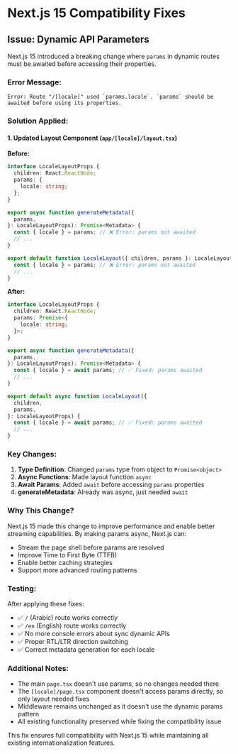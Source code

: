 # Next.js 15 Compatibility Fixes

## Issue: Dynamic API Parameters

Next.js 15 introduced a breaking change where `params` in dynamic routes must be awaited before accessing their properties.

### Error Message:

```
Error: Route "/[locale]" used `params.locale`. `params` should be awaited before using its properties.
```

### Solution Applied:

#### 1. Updated Layout Component (`app/[locale]/layout.tsx`)

**Before:**

```typescript
interface LocaleLayoutProps {
  children: React.ReactNode;
  params: {
    locale: string;
  };
}

export async function generateMetadata({
  params,
}: LocaleLayoutProps): Promise<Metadata> {
  const { locale } = params; // ❌ Error: params not awaited
  // ...
}

export default function LocaleLayout({ children, params }: LocaleLayoutProps) {
  const { locale } = params; // ❌ Error: params not awaited
  // ...
}
```

**After:**

```typescript
interface LocaleLayoutProps {
  children: React.ReactNode;
  params: Promise<{
    locale: string;
  }>;
}

export async function generateMetadata({
  params,
}: LocaleLayoutProps): Promise<Metadata> {
  const { locale } = await params; // ✅ Fixed: params awaited
  // ...
}

export default async function LocaleLayout({
  children,
  params,
}: LocaleLayoutProps) {
  const { locale } = await params; // ✅ Fixed: params awaited
  // ...
}
```

### Key Changes:

1. **Type Definition**: Changed `params` type from object to `Promise<object>`
2. **Async Functions**: Made layout function `async`
3. **Await Params**: Added `await` before accessing `params` properties
4. **generateMetadata**: Already was async, just needed `await`

### Why This Change?

Next.js 15 made this change to improve performance and enable better streaming capabilities. By making params async, Next.js can:

- Stream the page shell before params are resolved
- Improve Time to First Byte (TTFB)
- Enable better caching strategies
- Support more advanced routing patterns

### Testing:

After applying these fixes:

- ✅ `/` (Arabic) route works correctly
- ✅ `/en` (English) route works correctly
- ✅ No more console errors about sync dynamic APIs
- ✅ Proper RTL/LTR direction switching
- ✅ Correct metadata generation for each locale

### Additional Notes:

- The main `page.tsx` doesn't use params, so no changes needed there
- The `[locale]/page.tsx` component doesn't access params directly, so only layout needed fixes
- Middleware remains unchanged as it doesn't use the dynamic params pattern
- All existing functionality preserved while fixing the compatibility issue

This fix ensures full compatibility with Next.js 15 while maintaining all existing internationalization features.
